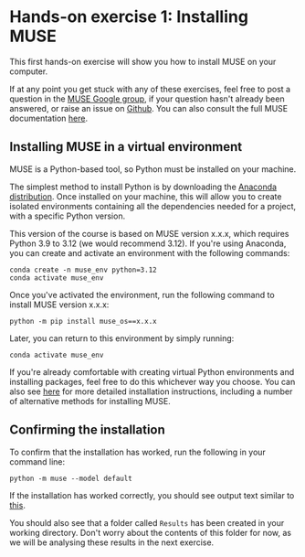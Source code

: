 
# Hands-on exercise 1: Installing MUSE

This first hands-on exercise will show you how to install MUSE on your computer.

If at any point you get stuck with any of these exercises, feel free to post a question in the [MUSE Google group](https://groups.google.com/g/muse-model), if your question hasn't already been answered, or raise an issue on [Github](https://github.com/EnergySystemsModellingLab/MUSE_OS). You can also consult the full MUSE documentation [here](https://muse-os.readthedocs.io/en/latest/).

## Installing MUSE in a virtual environment

MUSE is a Python-based tool, so Python must be installed on your machine.

The simplest method to install Python is by downloading the [Anaconda distribution](https://www.anaconda.com/). Once installed on your machine, this will allow you to create isolated environments containing all the dependencies needed for a project, with a specific Python version.

This version of the course is based on MUSE version x.x.x, which requires Python 3.9 to 3.12 (we would recommend 3.12). If you're using Anaconda, you can create and activate an environment with the following commands:

    conda create -n muse_env python=3.12
    conda activate muse_env

Once you've activated the environment, run the following command to install MUSE version x.x.x:

    python -m pip install muse_os==x.x.x

Later, you can return to this environment by simply running:

    conda activate muse_env

If you're already comfortable with creating virtual Python environments and installing packages, feel free to do this whichever way you choose. You can also see [here](https://muse-os.readthedocs.io/en/latest/installation/index.html) for more detailed installation instructions, including a number of alternative methods for installing MUSE.

## Confirming the installation

To confirm that the installation has worked, run the following in your command line:

    python -m muse --model default

If the installation has worked correctly, you should see output text similar to [this](https://muse-os.readthedocs.io/en/latest/example-output.html).

You should also see that a folder called `Results` has been created in your working directory. Don't worry about the contents of this folder for now, as we will be analysing these results in the next exercise.
